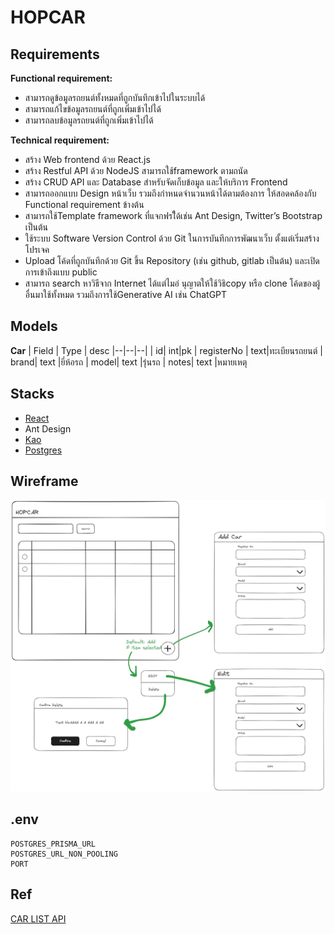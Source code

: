 # HOPCAR

## Requirements

**Functional requirement:**

- สามารถดูข้อมูลรถยนต์ทั้งหมดที่ถูกบันทึกเข้าไปในระบบได้
- สามารถแก้ไขข้อมูลรถยนต์ที่ถูกเพิ่มเข้าไปได้
- สามารถลบข้อมูลรถยนต์ที่ถูกเพิ่มเข้าไปได้

**Technical requirement:**

- สร้าง Web frontend ด้วย React.js
- สร้าง Restful API ด้วย NodeJS สามารถใช้framework ตามถนัด
- สร้าง CRUD API และ Database สําหรับจัดเก็บข้อมูล และให้บริการ Frontend
- สามารถออกแบบ Design หน้าเว็บ รวมถึงกําหนดจํานวนหน้าได้ตามต้องการ ให้สอดคล้องกับ Functional requirement ข้างต้น
- สามารถใช้Template framework ที่แจกฟรไีด้เช่น Ant Design, Twitter’s Bootstrap เป็นต้น
- ใช้ระบบ Software Version Control ด้วย Git ในการบันทึกการพัฒนาเว็บ ตั้งแต่เริ่มสร้างโปรเจค
- Upload โค้ดที่ถูกบันทึกด้วย Git ขึ้น Repository (เช่น github, gitlab เป็นต้น) และเปิดการเข้าถึงแบบ public
- สามารถ search หาวิธีจาก Internet ได้แต่ไมอ่ นุญาตให้ใช้วิธิcopy หรือ clone โค้ดของผู้อื่นมาใช้ทั้งหมด รวมถึงการใช้Generative AI เช่น ChatGPT

## Models

**Car**
| Field | Type | desc
|--|--|--|
| id| int|pk
| registerNo | text|ทะเบียนรถยนต์
| brand| text |ยี่ห้อรถ
| model| text |รุ่นรถ
| notes| text |หมายเหตุ

## Stacks

- [React](https://react.dev/)
- Ant Design
- [Kao](https://koajs.com/)
- [Postgres](https://www.postgresql.org/)

## Wireframe

![wireframe](/wireframe.jpg)

## .env

    POSTGRES_PRISMA_URL
    POSTGRES_URL_NON_POOLING
    PORT

## Ref

[CAR LIST API](https://carapi.app/)

